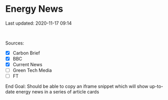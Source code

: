 # Energy News

Last updated: 2020-11-17 09:14

<br>

Sources:

- [x] Carbon Brief
- [x] BBC
- [x] Current News
- [ ] Green Tech Media
- [ ] FT

End Goal: Should be able to copy an iframe snippet which will show up-to-date energy news in a series of article cards
